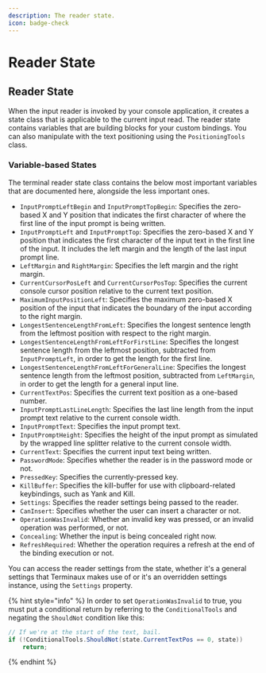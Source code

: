 ```yaml
---
description: The reader state.
icon: badge-check
---
```


# Reader State

## Reader State

When the input reader is invoked by your console application, it creates a state class that is applicable to the current input read. The reader state contains variables that are building blocks for your custom bindings. You can also manipulate with the text positioning using the `PositioningTools` class.

### Variable-based States

The terminal reader state class contains the below most important variables that are documented here, alongside the less important ones.

* `InputPromptLeftBegin` and `InputPromptTopBegin`: Specifies the zero-based X and Y position that indicates the first character of where the first line of the input prompt is being written.
* `InputPromptLeft` and `InputPromptTop`: Specifies the zero-based X and Y position that indicates the first character of the input text in the first line of the input. It includes the left margin and the length of the last input prompt line.
* `LeftMargin` and `RightMargin`: Specifies the left margin and the right margin.
* `CurrentCursorPosLeft` and `CurrentCursorPosTop`: Specifies the current console cursor position relative to the current text position.
* `MaximumInputPositionLeft`: Specifies the maximum zero-based X position of the input that indicates the boundary of the input according to the right margin.
* `LongestSentenceLengthFromLeft`: Specifies the longest sentence length from the leftmost position with respect to the right margin.
* `LongestSentenceLengthFromLeftForFirstLine`: Specifies the longest sentence length from the leftmost position, subtracted from `InputPromptLeft`, in order to get the length for the first line.
* `LongestSentenceLengthFromLeftForGeneralLine`: Specifies the longest sentence length from the leftmost position, subtracted from `LeftMargin`, in order to get the length for a general input line.
* `CurrentTextPos`: Specifies the current text position as a one-based number.
* `InputPromptLastLineLength`: Specifies the last line length from the input prompt text relative to the current console width.
* `InputPromptText`: Specifies the input prompt text.
* `InputPromptHeight`: Specifies the height of the input prompt as simulated by the wrapped line splitter relative to the current console width.
* `CurrentText`: Specifies the current input text being written.
* `PasswordMode`: Specifies whether the reader is in the password mode or not.
* `PressedKey`: Specifies the currently-pressed key.
* `KillBuffer`: Specifies the kill-buffer for use with clipboard-related keybindings, such as Yank and Kill.
* `Settings`: Specifies the reader settings being passed to the reader.
* `CanInsert`: Specifies whether the user can insert a character or not.
* `OperationWasInvalid`: Whether an invalid key was pressed, or an invalid operation was performed, or not.
* `Concealing`: Whether the input is being concealed right now.
* `RefreshRequired`: Whether the operation requires a refresh at the end of the binding execution or not.

You can access the reader settings from the state, whether it's a general settings that Terminaux makes use of or it's an overridden settings instance, using the `Settings` property.

{% hint style="info" %}
In order to set `OperationWasInvalid` to true, you must put a conditional return by referring to the `ConditionalTools` and negating the `ShouldNot` condition like this:

```csharp
// If we're at the start of the text, bail.
if (!ConditionalTools.ShouldNot(state.CurrentTextPos == 0, state))
    return;
```
{% endhint %}
